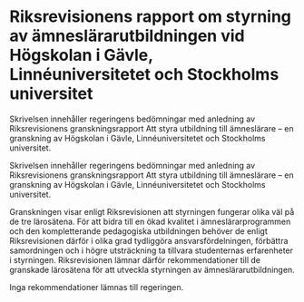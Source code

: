 # Riksrevisionens rapport om styrning av ämneslärarutbildningen vid Högskolan i Gävle, Linnéuniversitetet och Stockholms universitet

Skrivelsen innehåller regeringens bedömningar med anledning av Riksrevisionens
granskningsrapport Att styra utbildning till ämneslärare – en
granskning av Högskolan i Gävle, Linnéuniversitetet och Stockholms universitet.

Skrivelsen innehåller regeringens bedömningar med anledning av Riksrevisionens
granskningsrapport Att styra utbildning till ämneslärare – en
granskning av Högskolan i Gävle, Linnéuniversitetet och Stockholms universitet.

Granskningen visar enligt Riksrevisionen att styrningen fungerar olika
väl på de tre lärosätena. För att bidra till en ökad kvalitet i ämneslärarprogrammen och den kompletterande pedagogiska utbildningen behöver de enligt Riksrevisionen därför i olika grad tydliggöra ansvarsfördelningen, förbättra samordningen och i högre utsträckning ta tillvara studenternas erfarenheter i styrningen. Riksrevisionen lämnar därför rekommendationer till de granskade lärosätena för att utveckla styrningen av ämneslärarutbildningen.

Inga rekommendationer lämnas till regeringen.

